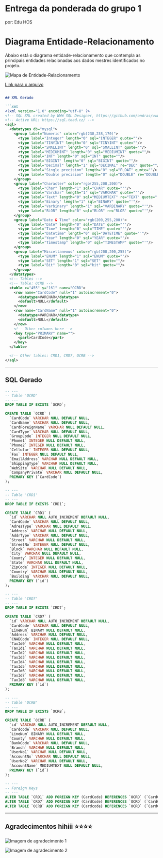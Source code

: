 # Entrega da ponderada do grupo 1 
por: Edu HOS


# Diagrama Entidade-Relacionamento

Abaixo está o diagrama entidade-relacionamento que contempla as principais entidades relacionadas aos dados mestres identificados no projeto.

![Mapa de Entidade-Relacionamento](https://res.cloudinary.com/dmornatkl/image/upload/v1726252576/Captura_de_tela_2024-09-12_173011_ytrxoc.png)

[Link para o arquivo](https://drive.google.com/file/d/1oAj_M9-C-gA04soC9Lj0CfuCL5wn6nyW/view?usp=sharing)

```markdown

## XML Gerado

```xml
<?xml version="1.0" encoding="utf-8" ?>
<!-- SQL XML created by WWW SQL Designer, https://github.com/ondras/wwwsqldesigner/ -->
<!-- Active URL: https://sql.toad.cz/ -->
<sql>
  <datatypes db="mysql">
    <group label="Numeric" color="rgb(238,238,170)">
      <type label="Integer" length="0" sql="INTEGER" quote=""/>
      <type label="TINYINT" length="0" sql="TINYINT" quote=""/>
      <type label="SMALLINT" length="0" sql="SMALLINT" quote=""/>
      <type label="MEDIUMINT" length="0" sql="MEDIUMINT" quote=""/>
      <type label="INT" length="0" sql="INT" quote=""/>
      <type label="BIGINT" length="0" sql="BIGINT" quote=""/>
      <type label="Decimal" length="1" sql="DECIMAL" re="DEC" quote=""/>
      <type label="Single precision" length="0" sql="FLOAT" quote=""/>
      <type label="Double precision" length="0" sql="DOUBLE" re="DOUBLE" quote=""/>
    </group>
    <group label="Character" color="rgb(255,200,200)">
      <type label="Char" length="1" sql="CHAR" quote="'"/>
      <type label="Varchar" length="1" sql="VARCHAR" quote="'"/>
      <type label="Text" length="0" sql="MEDIUMTEXT" re="TEXT" quote="'"/>
      <type label="Binary" length="1" sql="BINARY" quote="'"/>
      <type label="Varbinary" length="1" sql="VARBINARY" quote="'"/>
      <type label="BLOB" length="0" sql="BLOB" re="BLOB" quote="'"/>
    </group>
    <group label="Date & Time" color="rgb(200,255,200)">
      <type label="Date" length="0" sql="DATE" quote="'"/>
      <type label="Time" length="0" sql="TIME" quote="'"/>
      <type label="Datetime" length="0" sql="DATETIME" quote="'"/>
      <type label="Year" length="0" sql="YEAR" quote=""/>
      <type label="Timestamp" length="0" sql="TIMESTAMP" quote="'"/>
    </group>
    <group label="Miscellaneous" color="rgb(200,200,255)">
      <type label="ENUM" length="1" sql="ENUM" quote=""/>
      <type label="SET" length="1" sql="SET" quote=""/>
      <type label="Bit" length="0" sql="bit" quote=""/>
    </group>
  </datatypes>
  <!-- Tables -->
  <!-- Table: OCRD -->
  <table x="455" y="161" name="OCRD">
    <row name="CardCode" null="1" autoincrement="0">
      <datatype>VARCHAR</datatype>
      <default>NULL</default>
    </row>
    <row name="CardName" null="1" autoincrement="0">
      <datatype>VARCHAR</datatype>
      <default>NULL</default>
    </row>
    <!-- Other columns here -->
    <key type="PRIMARY" name="">
      <part>CardCode</part>
    </key>
  </table>

  <!-- Other tables: CRD1, CRD7, OCRB -->
</sql>
```

---

## SQL Gerado

```sql
-- ---
-- Table 'OCRD'
-- ---
DROP TABLE IF EXISTS `OCRD`;

CREATE TABLE `OCRD` (
  `CardCode` VARCHAR NULL DEFAULT NULL,
  `CardName` VARCHAR NULL DEFAULT NULL,
  `CardForeignName` VARCHAR NULL DEFAULT NULL,
  `CardType` VARCHAR NULL DEFAULT NULL,
  `GroupCode` INTEGER NULL DEFAULT NULL,
  `Phone1` INTEGER NULL DEFAULT NULL,
  `Phone2` INTEGER NULL DEFAULT NULL,
  `Cellular` INTEGER NULL DEFAULT NULL,
  `Fax` INTEGER NULL DEFAULT NULL,
  `EmailAddress` VARCHAR NULL DEFAULT NULL,
  `ShippingType` VARCHAR NULL DEFAULT NULL,
  `WebSite` VARCHAR NULL DEFAULT NULL,
  `CompanyPrivate` VARCHAR NULL DEFAULT NULL,
  PRIMARY KEY (`CardCode`)
);

-- ---
-- Table 'CRD1'
-- ---
DROP TABLE IF EXISTS `CRD1`;

CREATE TABLE `CRD1` (
  `id` VARCHAR NULL AUTO_INCREMENT DEFAULT NULL,
  `CardCode` VARCHAR NULL DEFAULT NULL,
  `AdresType` VARCHAR NULL DEFAULT NULL,
  `Address` VARCHAR NULL DEFAULT NULL,
  `AddrType` VARCHAR NULL DEFAULT NULL,
  `Street` VARCHAR NULL DEFAULT NULL,
  `StreetNo` INTEGER NULL DEFAULT NULL,
  `Block` VARCHAR NULL DEFAULT NULL,
  `City` VARCHAR NULL DEFAULT NULL,
  `County` INTEGER NULL DEFAULT NULL,
  `State` VARCHAR NULL DEFAULT NULL,
  `ZipCode` INTEGER NULL DEFAULT NULL,
  `Country` VARCHAR NULL DEFAULT NULL,
  `Building` VARCHAR NULL DEFAULT NULL,
  PRIMARY KEY (`id`)
);

-- ---
-- Table 'CRD7'
-- ---
DROP TABLE IF EXISTS `CRD7`;

CREATE TABLE `CRD7` (
  `id` VARCHAR NULL AUTO_INCREMENT DEFAULT NULL,
  `CardCode` VARCHAR NULL DEFAULT NULL,
  `LineNum` BINARY NULL DEFAULT NULL,
  `Address` VARCHAR NULL DEFAULT NULL,
  `CNAECode` INTEGER NULL DEFAULT NULL,
  `TaxId0` VARCHAR NULL DEFAULT NULL,
  `TaxId1` VARCHAR NULL DEFAULT NULL,
  `TaxId2` VARCHAR NULL DEFAULT NULL,
  `TaxId3` VARCHAR NULL DEFAULT NULL,
  `TaxId4` VARCHAR NULL DEFAULT NULL,
  `TaxId5` VARCHAR NULL DEFAULT NULL,
  `TaxId6` VARCHAR NULL DEFAULT NULL,
  `TaxId7` VARCHAR NULL DEFAULT NULL,
  `TaxId8` VARCHAR NULL DEFAULT NULL,
  PRIMARY KEY (`id`)
);

-- ---
-- Table 'OCRB'
-- ---
DROP TABLE IF EXISTS `OCRB`;

CREATE TABLE `OCRB` (
  `id` VARCHAR NULL AUTO_INCREMENT DEFAULT NULL,
  `Cardcode` VARCHAR NULL DEFAULT NULL,
  `LineNum` BINARY NULL DEFAULT NULL,
  `County` VARCHAR NULL DEFAULT NULL,
  `BankCode` VARCHAR NULL DEFAULT NULL,
  `Branch` VARCHAR NULL DEFAULT NULL,
  `UserNo1` VARCHAR NULL DEFAULT NULL,
  `AccountNo` VARCHAR NULL DEFAULT NULL,
  `UserNo2` VARCHAR NULL DEFAULT NULL,
  `AccountName` MEDIUMTEXT NULL DEFAULT NULL,
  PRIMARY KEY (`id`)
);

-- ---
-- Foreign Keys
-- ---
ALTER TABLE `CRD1` ADD FOREIGN KEY (CardCode) REFERENCES `OCRD` (`CardCode`);
ALTER TABLE `CRD7` ADD FOREIGN KEY (CardCode) REFERENCES `OCRD` (`CardCode`);
ALTER TABLE `OCRB` ADD FOREIGN KEY (Cardcode) REFERENCES `OCRD` (`CardCode`);
```

---

## Agradecimentos hihiii ⭐⭐⭐⭐

![Imagem de agradecimento 1](https://i.pinimg.com/564x/86/65/1a/86651aa00febc0e81064721021af97d2.jpg)

![Imagem de agradecimento 2](https://i.pinimg.com/564x/38/bd/66/38bd669747f95f4085c2dfdc1f56fa84.jpg)

